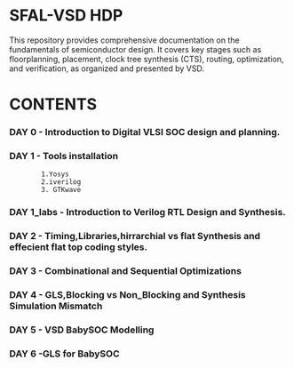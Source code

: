 #  SFAL-VSD HDP
 This repository provides comprehensive documentation on the fundamentals of semiconductor design. It covers key stages such as floorplanning, placement, clock tree synthesis (CTS), routing, optimization, and verification, as organized and presented by VSD.
# CONTENTS 
### DAY 0 - Introduction to Digital VLSI SOC design and planning.
### DAY 1 - Tools installation 
            1.Yosys
            2.iverilog 
            3. GTKwave
### DAY 1_labs - Introduction to Verilog RTL Design and Synthesis.
### DAY 2 - Timing,Libraries,hirrarchial vs flat Synthesis and effecient flat top coding styles.
### DAY 3 - Combinational and Sequential Optimizations
### DAY 4 - GLS,Blocking vs Non_Blocking and Synthesis Simulation Mismatch
### DAY 5 - VSD BabySOC Modelling
### DAY 6 -GLS for BabySOC

